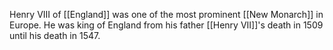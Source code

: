 Henry VIII of [[England]] was one of the most prominent [[New Monarch]] in Europe. He was king of England from his father [[Henry VII]]'s death in 1509 until his death in 1547.